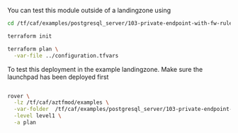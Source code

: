 You can test this module outside of a landingzone using

```bash
cd /tf/caf/examples/postgresql_server/103-private-endpoint-with-fw-rule/standalone

terraform init

terraform plan \
  -var-file ../configuration.tfvars 

```

To test this deployment in the example landingzone. Make sure the launchpad has been deployed first

```bash

rover \
  -lz /tf/caf/aztfmod/examples \
  -var-folder  /tf/caf/examples/postgresql_server/103-private-endpoint-with-fw-rule/ \
  -level level1 \
  -a plan

```